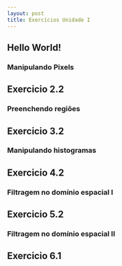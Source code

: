 ```yaml
---
layout: post
title: Exercícios Unidade I
---
```


## Hello World!

### Manipulando Pixels

## Exercicio 2.2

### Preenchendo regiões 

## Exercicio 3.2 

### Manipulando histogramas

## Exercicio 4.2

### Filtragem no domínio espacial I

## Exercicio 5.2

### Filtragem no domínio espacial II

## Exercicio 6.1